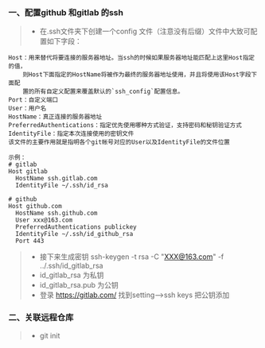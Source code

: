 ### 一、配置github 和gitlab 的ssh
>- 在.ssh文件夹下创建一个config 文件（注意没有后缀）文件中大致可配置如下字段：
```
Host：用来替代将要连接的服务器地址。当ssh的时候如果服务器地址能匹配上这里Host指定的值，
	则Host下面指定的HostName将被作为最终的服务器地址使用，并且将使用该Host字段下面配
	置的所有自定义配置来覆盖默认的`ssh_config`配置信息。
Port：自定义端口
User：用户名
HostName：真正连接的服务器地址
PreferredAuthentications：指定优先使用哪种方式验证，支持密码和秘钥验证方式
IdentityFile：指定本次连接使用的密钥文件 
该文件的主要作用就是指明各个git帐号对应的User以及IdentityFile的文件位置 
```

``` 
示例：
# gitlab
Host gitlab
  HostName ssh.gitlab.com
  IdentityFile ~/.ssh/id_rsa

# github
Host github.com
  HostName ssh.github.com
  User xxx@163.com
  PreferredAuthentications publickey
  IdentityFile ~/.ssh/id_github_rsa
  Port 443
```
>- 接下来生成密钥 ssh-keygen -t rsa -C "XXX@163.com" -f ../.ssh/id_gitlab_rsa
>- id_gitlab_rsa 为私钥
>- id_gitlab_rsa.pub 为公钥
>- 登录 https://gitlab.com/ 找到setting——>ssh keys 把公钥添加


### 二、关联远程仓库
>- git init
